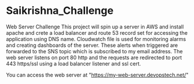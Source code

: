 # Saikrishna_Challenge
 Web Server Challenge
This project will spin up a server in AWS and install apache and crete a load balancer and route 53 record set for accessing the application using DNS name. Cloudwatch file is used for monitoring alarms and creating dashboards of the server. These alerts when triggered are forwarded to the SNS topic which is subscribed to my email address.
The web server listens on port 80 http and the requests are redirected to port 443 https/ssl using a load balancer listener and ssl cert.

You can access the web server at "https://my-web-server.devopstech.net/" 
